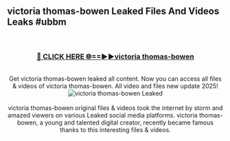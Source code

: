 ## victoria thomas-bowen Leaked Files And Videos Leaks #ubbm
<br>
<div align="center">
<h3><a href="https://watchclip.my.id/victoria thomas-bowen" rel="nofollow">🔴 CLICK HERE 🌐==►►victoria thomas-bowen</a></h3>
<br>
Get victoria thomas-bowen leaked all content. Now you can access all files & videos of victoria thomas-bowen. All video and files new update 2025!
<br>
<a href="https://watchclip.my.id/victoria thomas-bowen" rel="nofollow" data-target="animated-image.originalLink"><img src="https://i.ibb.co.com/WyWwxjT/player-gif2.gif" alt="victoria thomas-bowen Leaked" style="max-width: 100%; display: inline-block;" data-target="animated-image.originalImage"></a>
<br><br>
victoria thomas-bowen original files & videos took the internet by storm and amazed viewers on various Leaked social media platforms. victoria thomas-bowen, a young and talented digital creator, recently became famous thanks to this interesting files & videos.
</div>
<br>